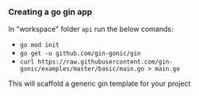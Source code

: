 ### Creating a go gin app 
In "workspace" folder `api` run the below comands:

 - `go mod init`
 - `go get -u github.com/gin-gonic/gin`
 - `curl https://raw.githubusercontent.com/gin-gonic/examples/master/basic/main.go > main.go`

This will scaffold a generic gin template for your project

